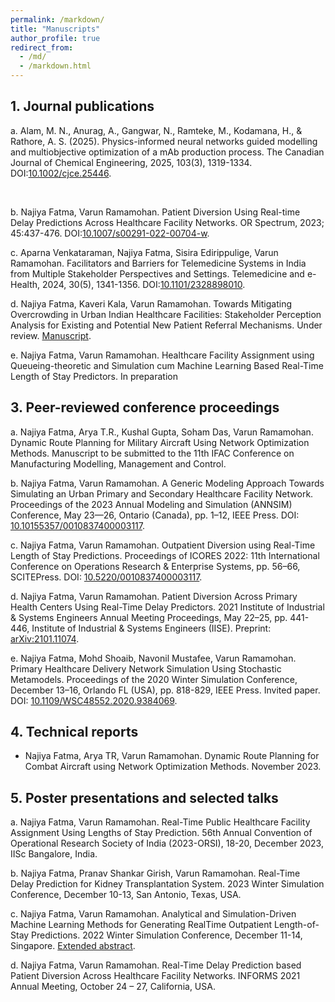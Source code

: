 ```yaml
---
permalink: /markdown/
title: "Manuscripts"
author_profile: true
redirect_from: 
  - /md/
  - /markdown.html
---
```



## 1. Journal publications

a. Alam, M. N., Anurag, A., Gangwar, N., Ramteke, M., Kodamana, H., & Rathore, A. S. (2025). Physics-informed neural networks guided modelling and multiobjective optimization of a mAb production process. The Canadian Journal of Chemical Engineering, 2025, 103(3), 1319-1334. DOI:[10.1002/cjce.25446](https://doi.org/10.1002/cjce.25446).


<br>

b. Najiya Fatma, Varun Ramamohan. Patient Diversion Using Real-time Delay Predictions Across Healthcare Facility Networks. OR Spectrum, 2023; 45:437-476. DOI:[10.1007/s00291-022-00704-w](https://link.springer.com/article/10.1007/s00291-022-00704-w). <br>

c. Aparna Venkataraman, Najiya Fatma, Sisira Edirippulige, Varun Ramamohan. Facilitators and Barriers for Telemedicine Systems in India from Multiple Stakeholder Perspectives and Settings. Telemedicine and e-Health, 2024, 30(5), 1341-1356.
  DOI:[10.1101/2328898010](https://www.liebertpub.com/doi/abs/10.1089/tmj.2023.0297). <br>
  
d. Najiya Fatma, Kaveri Kala, Varun Ramamohan. Towards Mitigating Overcrowding in Urban Indian Healthcare Facilities: Stakeholder Perception Analysis for Existing and Potential New Patient Referral Mechanisms. Under review. [Manuscript](https://web.iitd.ac.in/~mez188287/JPM.pdf). <br>

e. Najiya Fatma, Varun Ramamohan. Healthcare Facility Assignment using Queueing-theoretic and Simulation cum Machine Learning Based Real-Time Length of Stay Predictors. In preparation

## 3. Peer-reviewed conference proceedings

 a. Najiya Fatma, Arya T.R., Kushal Gupta, Soham Das, Varun Ramamohan. Dynamic Route Planning for Military Aircraft Using Network Optimization Methods. Manuscript to be submitted to the 11th IFAC Conference on Manufacturing Modelling, Management and
Control. <br>

 b. Najiya Fatma, Varun Ramamohan. A Generic Modeling Approach Towards Simulating an Urban Primary and Secondary Healthcare Facility Network. Proceedings of the 2023 Annual Modeling and Simulation (ANNSIM) Conference, May 23—26, Ontario (Canada), pp. 1–12, IEEE Press.
DOI: [10.10155357/0010837400003117](https://ieeexplore.ieee.org/document/10155357). <br>

 c. Najiya Fatma, Varun Ramamohan. Outpatient Diversion using Real-Time Length of Stay Predictions. Proceedings of ICORES 2022: 11th International Conference on Operations Research & Enterprise Systems, pp. 56–66, SCITEPress.
DOI: [10.5220/0010837400003117](https://www.scitepress.org/PublishedPapers/2022/108374/pdf/index.html). <br>

 d. Najiya Fatma, Varun Ramamohan. Patient Diversion Across Primary Health Centers Using Real-Time Delay Predictors. 2021 Institute of Industrial & Systems Engineers Annual Meeting Proceedings, May 22–25, pp. 441-446, Institute of Industrial & Systems Engineers (IISE).
Preprint: [arXiv:2101.11074](https://arxiv.org/abs/2101.11074). <br>

 e. Najiya Fatma, Mohd Shoaib, Navonil Mustafee, Varun Ramamohan. Primary Healthcare Delivery Network Simulation Using Stochastic Metamodels. Proceedings of the 2020 Winter Simulation Conference, December 13–16, Orlando FL (USA), pp. 818-829, IEEE Press. Invited paper.
DOI: [10.1109/WSC48552.2020.9384069](https://ieeexplore.ieee.org/stamp/stamp.jsp?arnumber=9384069).

## 4. Technical reports

* Najiya Fatma, Arya TR, Varun Ramamohan. Dynamic Route Planning for Combat Aircraft using Network Optimization Methods. November 2023.

## 5. Poster presentations and selected talks

a. Najiya Fatma, Varun Ramamohan. Real-Time Public Healthcare Facility Assignment Using Lengths of Stay Prediction. 56th Annual Convention of Operational Research Society of India (2023-ORSI), 18-20, December 2023, IISc Bangalore, India. <br>

b. Najiya Fatma, Pranav Shankar Girish, Varun Ramamohan. Real-Time Delay Prediction for Kidney Transplantation System. 2023 Winter Simulation Conference, December 10-13, San Antonio, Texas, USA. <br>

c. Najiya Fatma, Varun Ramamohan. Analytical and Simulation-Driven Machine Learning Methods for Generating RealTime Outpatient Length-of-Stay Predictions. 2022 Winter Simulation Conference, December 11-14, Singapore. [Extended abstract](https://informs-sim.org/wsc22papers/pos128.pdf). <br>

d. Najiya Fatma, Varun Ramamohan. Real-Time Delay Prediction based Patient Diversion Across Healthcare Facility Networks. INFORMS 2021 Annual Meeting, October 24 – 27, California, USA.



